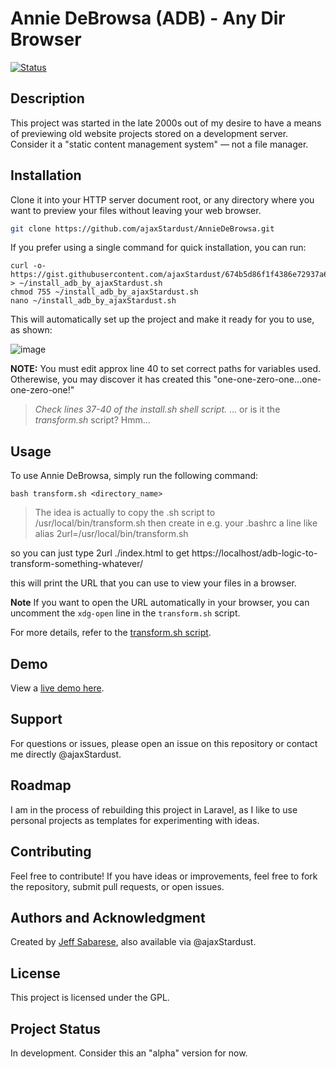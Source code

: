 # Annie DeBrowsa (ADB) - Any Dir Browser

[![Status](https://github-readme-stats.vercel.app/api/pin/?username=ajaxStardust&repo=AnnieDeBrowsa&show_owner=true)](https://github-readme-stats.vercel.app)

## Description
This project was started in the late 2000s out of my desire to have a means of previewing old website projects stored on a development server. Consider it a "static content management system" — not a file manager.

## Installation
Clone it into your HTTP server document root, or any directory where you want to preview your files without leaving your web browser.

```bash
git clone https://github.com/ajaxStardust/AnnieDeBrowsa.git
```

If you prefer using a single command for quick installation, you can run: 

```
curl -o- https://gist.githubusercontent.com/ajaxStardust/674b5d86f1f4386e72937a607e263608/raw/install.sh > ~/install_adb_by_ajaxStardust.sh
chmod 755 ~/install_adb_by_ajaxStardust.sh
nano ~/install_adb_by_ajaxStardust.sh
```
This will automatically set up the project and make it ready for you to use, as shown:

![image](https://github.com/user-attachments/assets/91be341f-5dc0-4289-8bc0-aa1c82030300)

**NOTE:** You must edit approx line 40 to set correct paths for variables used. Otherewise, you may discover it has created this "one-one-zero-one...one-one-zero-one!"

> _Check lines 37-40 of the install.sh shell script._
... or is it the _transform.sh_ script? Hmm... 

## Usage

To use Annie DeBrowsa, simply run the following command:
```
bash transform.sh <directory_name>
```

> The idea is actually to copy the .sh script to /usr/local/bin/transform.sh 
then create in e.g. your .bashrc a line like 
alias 2url=/usr/local/bin/transform.sh 

so you can just type 
2url ./index.html 
to get 
https://localhost/adb-logic-to-transform-something-whatever/


this will print the URL that you can use to view your files in a browser.

**Note** If you want to open the URL automatically in your browser, you can uncomment the `xdg-open` line in the `transform.sh` script.

For more details, refer to the [transform.sh script](https://raw.githubusercontent.com/ajaxStardust/AnnieDeBrowsa/refs/heads/master/i_am_become_url.sh).

## Demo

View a [live demo here](https://whatsonyourbrain.com/adb).

## Support

For questions or issues, please open an issue on this repository or contact me directly @ajaxStardust.

## Roadmap

I am in the process of rebuilding this project in Laravel, as I like to use personal projects as templates for experimenting with ideas.

## Contributing

Feel free to contribute! If you have ideas or improvements, feel free to fork the repository, submit pull requests, or open issues.

## Authors and Acknowledgment

Created by [Jeff Sabarese](https://neutility.life/agency-skills), also available via @ajaxStardust.

## License

This project is licensed under the GPL.

## Project Status

In development. Consider this an "alpha" version for now.
